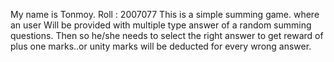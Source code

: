 My name is Tonmoy. Roll : 2007077
This is a simple summing game.
where an user Will be provided with multiple type answer of a random summing questions.
Then
so he/she needs to select the right answer to get reward of plus one marks..or unity marks will be deducted for every wrong answer.

